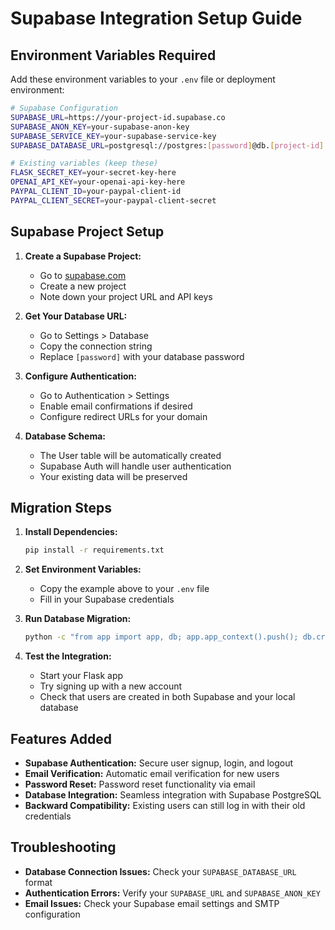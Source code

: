 # Supabase Integration Setup Guide

## Environment Variables Required

Add these environment variables to your `.env` file or deployment environment:

```bash
# Supabase Configuration
SUPABASE_URL=https://your-project-id.supabase.co
SUPABASE_ANON_KEY=your-supabase-anon-key
SUPABASE_SERVICE_KEY=your-supabase-service-key
SUPABASE_DATABASE_URL=postgresql://postgres:[password]@db.[project-id].supabase.co:5432/postgres

# Existing variables (keep these)
FLASK_SECRET_KEY=your-secret-key-here
OPENAI_API_KEY=your-openai-api-key-here
PAYPAL_CLIENT_ID=your-paypal-client-id
PAYPAL_CLIENT_SECRET=your-paypal-client-secret
```

## Supabase Project Setup

1. **Create a Supabase Project:**
   - Go to [supabase.com](https://supabase.com)
   - Create a new project
   - Note down your project URL and API keys

2. **Get Your Database URL:**
   - Go to Settings > Database
   - Copy the connection string
   - Replace `[password]` with your database password

3. **Configure Authentication:**
   - Go to Authentication > Settings
   - Enable email confirmations if desired
   - Configure redirect URLs for your domain

4. **Database Schema:**
   - The User table will be automatically created
   - Supabase Auth will handle user authentication
   - Your existing data will be preserved

## Migration Steps

1. **Install Dependencies:**
   ```bash
   pip install -r requirements.txt
   ```

2. **Set Environment Variables:**
   - Copy the example above to your `.env` file
   - Fill in your Supabase credentials

3. **Run Database Migration:**
   ```bash
   python -c "from app import app, db; app.app_context().push(); db.create_all()"
   ```

4. **Test the Integration:**
   - Start your Flask app
   - Try signing up with a new account
   - Check that users are created in both Supabase and your local database

## Features Added

- **Supabase Authentication:** Secure user signup, login, and logout
- **Email Verification:** Automatic email verification for new users
- **Password Reset:** Password reset functionality via email
- **Database Integration:** Seamless integration with Supabase PostgreSQL
- **Backward Compatibility:** Existing users can still log in with their old credentials

## Troubleshooting

- **Database Connection Issues:** Check your `SUPABASE_DATABASE_URL` format
- **Authentication Errors:** Verify your `SUPABASE_URL` and `SUPABASE_ANON_KEY`
- **Email Issues:** Check your Supabase email settings and SMTP configuration
